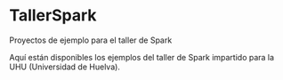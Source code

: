 # TallerSpark
Proyectos de ejemplo para el taller de Spark

Aquí están disponibles los ejemplos del taller de Spark impartido para la UHU (Universidad de Huelva).
